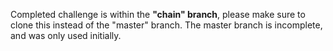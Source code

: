 Completed challenge is within the **"chain" branch**, please make sure to clone this instead of the "master" branch. The master branch is incomplete, and was only used initially.
